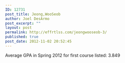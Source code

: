 ```yaml
---
ID: 12731
post_title: Jeong,WooSeob
author: Joel DesArmo
post_excerpt: ""
layout: post
permalink: http://effrtlss.com/jeongwooseob-3/
published: true
post_date: 2012-11-02 20:52:45
---
```

<p>Average GPA in Spring 2012 for first course listed: 3.849</p>